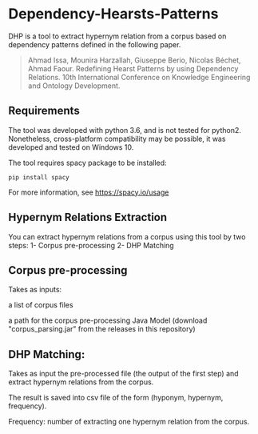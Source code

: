 # Dependency-Hearsts-Patterns

DHP is a tool to extract hypernym relation from a corpus based on dependency patterns defined in the following paper.

> Ahmad Issa, Mounira Harzallah, Giuseppe Berio, Nicolas Béchet, Ahmad Faour. 
> Redefining Hearst Patterns by using Dependency Relations. 10th International Conference on Knowledge Engineering and Ontology Development.

## Requirements

The tool was developed with python 3.6, and is not tested for python2.
Nonetheless, cross-platform compatibility may be possible, it was developed and tested on Windows 10.

The tool requires spacy package to be installed: 

    pip install spacy
    
For more information, see https://spacy.io/usage

## Hypernym Relations Extraction

You can extract hypernym relations from a corpus using this tool by two steps:
1- Corpus pre-processing
2- DHP Matching

## Corpus pre-processing
Takes as inputs:

a list of corpus files

a path for the corpus pre-processing Java Model (download "corpus_parsing.jar" from the releases in this repository)

## DHP Matching:
Takes as input the pre-processed file (the output of the first step) and extract hypernym relations from the corpus.

The result is saved into csv file of the form (hyponym, hypernym, frequency).

Frequency: number of extracting one hypernym relation from the corpus.
